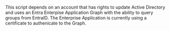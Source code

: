 This script depends on an account that has rights to update Active Directory and uses an Entra Enterpise Application Graph with the ability to query groups from EntraID. The Enterprise Application is
currently using a certificate to authenicate to the Graph.
